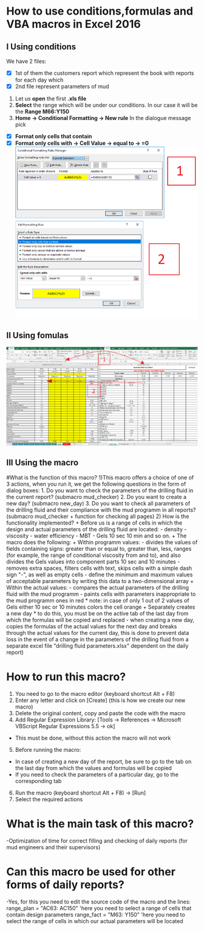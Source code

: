 # How to use conditions,formulas and VBA macros in Excel 2016
## I Using conditions
We have 2 files: 
- [x] 1st of them the customers report which represent the book with reports for each day which
- [x] 2nd file represent parameters of mud
1) Let us **open** the first **.xls file**
2) **Select** the range which will be under our conditions. In our case it will be the **Range M66:Y150**
3) **Home -> Conditional Formatting -> New rule**
In the dialogue message pick 
- [x] **Format only cells that contain**
- [x] **Format only cells with -> Cell Value -> equal to -> =0**
![Screen #1](https://github.com/DrShams/vba/blob/main/Step1_paint_empty_cells.png)
## II Using fomulas
![Screen #2](https://github.com/DrShams/vba/blob/main/Step2_sync%20formulas.png)

## III Using the macro

#What is the function of this macro?
1)This macro offers a choice of one of 3 actions, when you run it, we get the following questions in the form of dialog boxes:
	1. Do you want to check the parameters of the drilling fluid in the current report? (submacro mud_checker)
	2. Do you want to create a new day? (submacro new_day)
	3. Do you want to check all parameters of the drilling fluid and their compliance with the mud programm in all reports? (submacro mud_checker + function for checking all pages)
2) How is the functionality implemented?
	+ Before us is a range of cells in which the design and actual parameters of the drilling fluid are located:
		- density
		- viscosity
		- water efficiency
		- MBT
		- Gels 10 sec 10 min and so on.
	+ The macro does the following:
	+ Within programm values:
		- divides the values ​​of fields containing signs: greater than or equal to, greater than, less, ranges (for example, the range of conditional viscosity from and to), and also divides the Gels values ​​into component parts 10 sec and 10 minutes
		- removes extra spaces, filters cells with text, skips cells with a simple dash sign "-", as well as empty cells
		- define the minimum and maximum values ​​of acceptable parameters by writing this data to a two-dimensional array
	+ Within the actual values:
		- compares the actual parameters of the drilling fluid with the mud programm
		- paints cells with parameters inappropriate to the mud programm ones in red
	* note: in case of only 1 out of 2 values of Gels either 10 sec or 10 minutes colors the cell orange
	+ Separately creates a new day
	* to do this, you must be on the active tab of the last day from which the formulas will be copied and replaced
	- when creating a new day, copies the formulas of the actual values ​​for the next day and breaks through the actual values ​​for the current day, this is done
	to prevent data loss in the event of a change in the parameters of the drilling fluid from a separate excel file "drilling fluid parameters.xlsx" dependent on the daily report)

# How to run this macro?
1) You need to go to the macro editor (keyboard shortcut Alt + F8)
2) Enter any letter and click on [Create] (this is how we create our new macro)
3) Delete the original content, copy and paste the code with the macro
4) Add Regular Expression Library: [Tools -> References -> Microsoft VBScript Regular Expressions 5.5 -> ok]
- This must be done, without this action the macro will not work
5) Before running the macro:
+ In case of creating a new day of the report, be sure to go to the tab on the last day from which the values ​​and formulas will be copied
+ If you need to check the parameters of a particular day, go to the corresponding tab
6) Run the macro (keyboard shortcut Alt + F8) -> [Run]
7) Select the required actions

# What is the main task of this macro?
-Optimization of time for correct filling and checking of daily reports (for mud engineers and their supervisors)

# Can this macro be used for other forms of daily reports?
-Yes, for this you need to edit the source code of the macro and the lines:
    range_plan = "AC63: AC150" 'here you need to select a range of cells that contain design parameters
    range_fact = "M63: Y150" 'here you need to select the range of cells in which our actual parameters will be located
